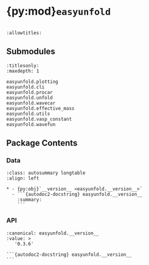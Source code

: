 # {py:mod}`easyunfold`

```{py:module} easyunfold
```

```{autodoc2-docstring} easyunfold
:allowtitles:
```

## Submodules

```{toctree}
:titlesonly:
:maxdepth: 1

easyunfold.plotting
easyunfold.cli
easyunfold.procar
easyunfold.unfold
easyunfold.wavecar
easyunfold.effective_mass
easyunfold.utils
easyunfold.vasp_constant
easyunfold.wavefun
```

## Package Contents

### Data

````{list-table}
:class: autosummary longtable
:align: left

* - {py:obj}`__version__ <easyunfold.__version__>`
  - ```{autodoc2-docstring} easyunfold.__version__
    :summary:
    ```
````

### API

````{py:data} __version__
:canonical: easyunfold.__version__
:value: >
   '0.3.6'

```{autodoc2-docstring} easyunfold.__version__
```

````
